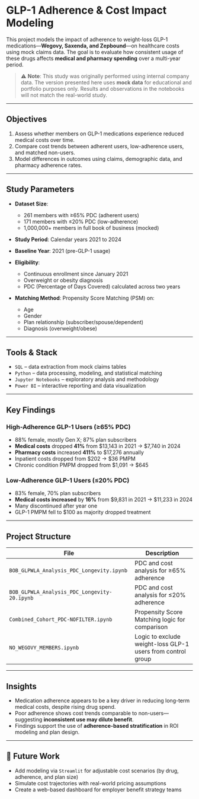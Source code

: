 # GLP-1 Adherence & Cost Impact Modeling

This project models the impact of adherence to weight-loss GLP-1 medications—**Wegovy, Saxenda, and Zepbound**—on healthcare costs using mock claims data. The goal is to evaluate how consistent usage of these drugs affects **medical and pharmacy spending** over a multi-year period.

> ⚠️ **Note**: This study was originally performed using internal company data. The version presented here uses **mock data** for educational and portfolio purposes only. Results and observations in the notebooks will not match the real-world study.

---

## Objectives

1. Assess whether members on GLP-1 medications experience reduced medical costs over time.
2. Compare cost trends between adherent users, low-adherence users, and matched non-users.
3. Model differences in outcomes using claims, demographic data, and pharmacy adherence rates.

---

## Study Parameters

- **Dataset Size**:
  - 261 members with ≥65% PDC (adherent users)
  - 171 members with ≤20% PDC (low-adherence)
  - 1,000,000+ members in full book of business (mocked)
- **Study Period**: Calendar years 2021 to 2024
- **Baseline Year**: 2021 (pre-GLP-1 usage)
- **Eligibility**:
  - Continuous enrollment since January 2021
  - Overweight or obesity diagnosis
  - PDC (Percentage of Days Covered) calculated across two years

- **Matching Method**: Propensity Score Matching (PSM) on:
  - Age  
  - Gender  
  - Plan relationship (subscriber/spouse/dependent)  
  - Diagnosis (overweight/obese)

---

## Tools & Stack

- `SQL` – data extraction from mock claims tables
- `Python` – data processing, modeling, and statistical matching
- `Jupyter Notebooks` – exploratory analysis and methodology
- `Power BI` – interactive reporting and data visualization

---

## Key Findings

### High-Adherence GLP-1 Users (≥65% PDC)

- 88% female, mostly Gen X; 87% plan subscribers
- **Medical costs** dropped **41%** from \$13,143 in 2021 → \$7,740 in 2024
- **Pharmacy costs** increased **411%** to \$17,276 annually
- Inpatient costs dropped from \$202 → \$36 PMPM
- Chronic condition PMPM dropped from \$1,091 → \$645

### Low-Adherence GLP-1 Users (≤20% PDC)

- 83% female, 70% plan subscribers
- **Medical costs increased** by **16%** from \$9,831 in 2021 → \$11,233 in 2024
- Many discontinued after year one
- GLP-1 PMPM fell to \$100 as majority dropped treatment

---

## Project Structure

| File | Description |
|------|-------------|
| `BOB_GLPWLA_Analysis_PDC_Longevity.ipynb` | PDC and cost analysis for ≥65% adherence |
| `BOB_GLPWLA_Analysis_PDC_Longevity-20.ipynb` | PDC and cost analysis for ≤20% adherence |
| `Combined_Cohort_PDC-NOFILTER.ipynb` | Propensity Score Matching logic for comparison |
| `NO_WEGOVY_MEMBERS.ipynb` | Logic to exclude weight-loss GLP-1 users from control group |

---

## Insights

- Medication adherence appears to be a key driver in reducing long-term medical costs, despite rising drug spend.
- Poor adherence shows cost trends comparable to non-users—suggesting **inconsistent use may dilute benefit**.
- Findings support the use of **adherence-based stratification** in ROI modeling and plan design.

---

## 🚀 Future Work

- Add modeling via `Streamlit` for adjustable cost scenarios (by drug, adherence, and plan size)
- Simulate cost trajectories with real-world pricing assumptions
- Create a web-based dashboard for employer benefit strategy teams
